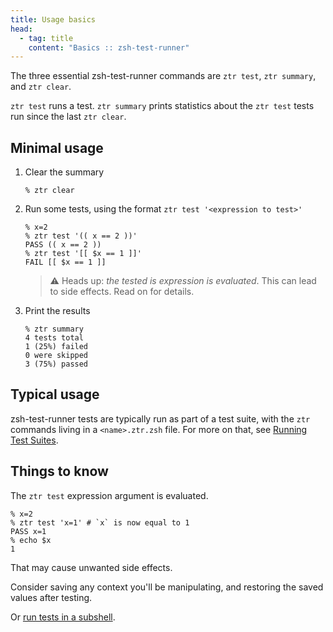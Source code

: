 ```yaml
---
title: Usage basics
head:
  - tag: title
    content: "Basics :: zsh-test-runner"
---
```


The three essential zsh-test-runner commands are `ztr test`, `ztr summary`, and `ztr clear`.

`ztr test` runs a test. `ztr summary` prints statistics about the `ztr test` tests run since the last `ztr clear`.

## Minimal usage

1. Clear the summary
    ```shell
    % ztr clear
    ```
1. Run some tests, using the format `ztr test '<expression to test>'`
    ```shell
    % x=2
    % ztr test '(( x == 2 ))'
    PASS (( x == 2 ))
    % ztr test '[[ $x == 1 ]]'
    FAIL [[ $x == 1 ]]
    ```
    > ⚠️ Heads up: _the tested is expression is evaluated_. This can lead to side effects. Read on for details.
1. Print the results
    ```shell
    % ztr summary
    4 tests total
    1 (25%) failed
    0 were skipped
    3 (75%) passed
    ```

## Typical usage

zsh-test-runner tests are typically run as part of a test suite, with the `ztr` commands living in a `<name>.ztr.zsh` file. For more on that, see [Running Test Suites](/usage/running-test-suites).

## Things to know

The `ztr test` expression argument is evaluated. 

```shell
% x=2
% ztr test 'x=1' # `x` is now equal to 1
PASS x=1
% echo $x
1
```

That may cause unwanted side effects.

Consider saving any context you'll be manipulating, and restoring the saved values after testing.

Or [run tests in a subshell](/reference/running-test-suites#running-the-test-suite-in-a-subshell).